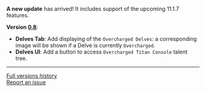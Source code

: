 **A new update** has arrived! It includes support of the upcoming 11.1.7 features.

**Version <u>0.8</u>**:
- **Delves Tab**: Add displaying of the `Overcharged Delves`: a corresponding image will be shown if a Delve is currently `Overcharged`.
- **Delves UI**: Add a button to access `Overcharged Titan Console` talent tree.

***

[Full versions history](https://github.com/FunDeliveryGames/wow-delve-companion/blob/main/CHANGELOG.md)<br>
[Report an issue](https://github.com/FunDeliveryGames/wow-delve-companion/issues)